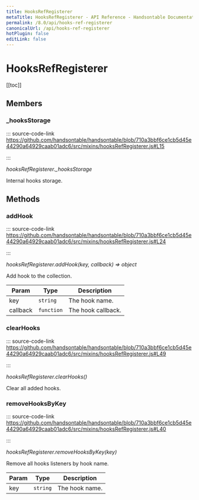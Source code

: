 ```yaml
---
title: HooksRefRegisterer
metaTitle: HooksRefRegisterer - API Reference - Handsontable Documentation
permalink: /8.0/api/hooks-ref-registerer
canonicalUrl: /api/hooks-ref-registerer
hotPlugin: false
editLink: false
---
```


# HooksRefRegisterer

[[toc]]
## Members

### _hooksStorage
  
::: source-code-link https://github.com/handsontable/handsontable/blob/710a3bbf6ce1cb5d45e44290a64929caab01adc6/src/mixins/hooksRefRegisterer.js#L15

:::

_hooksRefRegisterer.\_hooksStorage_

Internal hooks storage.


## Methods

### addHook
  
::: source-code-link https://github.com/handsontable/handsontable/blob/710a3bbf6ce1cb5d45e44290a64929caab01adc6/src/mixins/hooksRefRegisterer.js#L24

:::

_hooksRefRegisterer.addHook(key, callback) ⇒ object_

Add hook to the collection.


| Param | Type | Description |
| --- | --- | --- |
| key | `string` | The hook name. |
| callback | `function` | The hook callback. |



### clearHooks
  
::: source-code-link https://github.com/handsontable/handsontable/blob/710a3bbf6ce1cb5d45e44290a64929caab01adc6/src/mixins/hooksRefRegisterer.js#L49

:::

_hooksRefRegisterer.clearHooks()_

Clear all added hooks.



### removeHooksByKey
  
::: source-code-link https://github.com/handsontable/handsontable/blob/710a3bbf6ce1cb5d45e44290a64929caab01adc6/src/mixins/hooksRefRegisterer.js#L40

:::

_hooksRefRegisterer.removeHooksByKey(key)_

Remove all hooks listeners by hook name.


| Param | Type | Description |
| --- | --- | --- |
| key | `string` | The hook name. |


